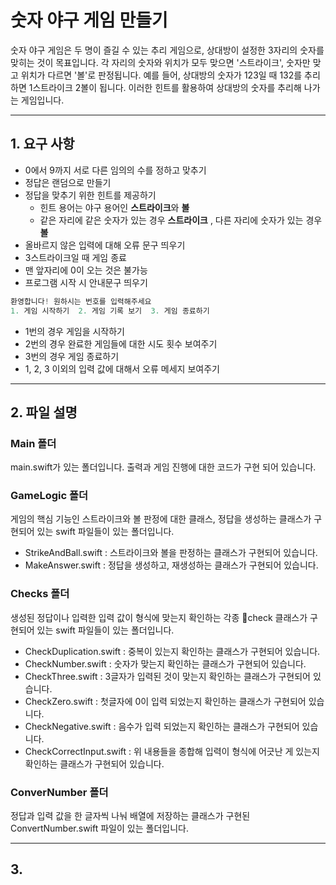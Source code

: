 # 숫자 야구 게임 만들기

숫자 야구 게임은 두 명이 즐길 수 있는 추리 게임으로, 상대방이 설정한 3자리의 숫자를 맞히는 것이 목표입니다. 각 자리의 숫자와 위치가 모두 맞으면 '스트라이크', 숫자만 맞고 위치가 다르면 '볼'로 판정됩니다. 예를 들어, 상대방의 숫자가 123일 때 132를 추리하면 1스트라이크 2볼이 됩니다. 이러한 힌트를 활용하여 상대방의 숫자를 추리해 나가는 게임입니다.

---

## 1. 요구 사항
+   0에서 9까지 서로 다른 임의의 수를 정하고 맞추기
+   정답은 랜덤으로 만들기
+   정답을 맞추기 위한 힌트를 제공하기
    +   힌트 용어는 야구 용어인 **스트라이크**와 **볼**
    +   같은 자리에 같은 숫자가 있는 경우 **스트라이크** , 다른 자리에 숫자가 있는 경우 **볼**
+   올바르지 않은 입력에 대해 오류 문구 띄우기
+   3스트라이크일 때 게임 종료
+   맨 앞자리에 0이 오는 것은 불가능
+   프로그램 시작 시 안내문구 띄우기
```swift
환영합니다! 원하시는 번호를 입력해주세요
1. 게임 시작하기  2. 게임 기록 보기  3. 게임 종료하기
```
+   1번의 경우 게임을 시작하기
+   2번의 경우 완료한 게임들에 대한 시도 횟수 보여주기
+   3번의 경우 게임 종료하기
+   1, 2, 3 이외의 입력 값에 대해서 오류 메세지 보여주기

---

## 2. 파일 설명
### Main 폴더

main.swift가 있는 폴더입니다. 출력과 게임 진행에 대한 코드가 구현 되어 있습니다.

### GameLogic 폴더
게임의 핵심 기능인 스트라이크와 볼 판정에 대한 클래스, 정답을 생성하는 클래스가 구현되어 있는 swift 파일들이 있는 폴더입니다.
+ StrikeAndBall.swift : 스트라이크와 볼을 판정하는 클래스가 구현되어 있습니다.
+ MakeAnswer.swift : 정답을 생성하고, 재생성하는 클래스가 구현되어 있습니다.

### Checks 폴더
생성된 정답이나 입력한 입력 값이 형식에 맞는지 확인하는 각종 check 클래스가 구현되어 있는 swift 파일들이 있는 폴더입니다.

+   CheckDuplication.swift : 중복이 있는지 확인하는 클래스가 구현되어 있습니다.
+   CheckNumber.swift : 숫자가 맞는지 확인하는 클래스가 구현되어 있습니다.
+   CheckThree.swift : 3글자가 입력된 것이 맞는지 확인하는 클래스가 구현되어 있습니다.
+   CheckZero.swift : 첫글자에 0이 입력 되었는지 확인하는 클래스가 구현되어 있습니다.
+   CheckNegative.swift : 음수가 입력 되었는지 확인하는 클래스가 구현되어 있습니다.
+   CheckCorrectInput.swift : 위 내용들을 종합해 입력이 형식에 어긋난 게 있는지 확인하는 클래스가 구현되어 있습니다.

### ConverNumber 폴더
정답과 입력 값을 한 글자씩 나눠 배열에 저장하는 클래스가 구현된 ConvertNumber.swift 파일이 있는 폴더입니다. 

---

## 3. 
